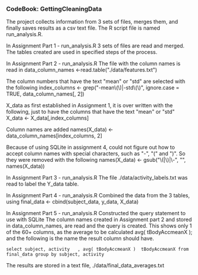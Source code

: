 ### CodeBook: GettingCleaningData

The project collects information from 3 sets of files, merges them, and finally saves results as a csv text file.
The R script file is named run_analysis.R.


In Assignment Part 1 - run_analysis.R
3 sets of files are read and merged.   The tables created are used in specified steps of the process.


In Assignment Part 2 - run_analysis.R
The file with the column names is read in
     data_column_names <-read.table("./data/features.txt")

The column numbers that have the text "mean" or "std" are selected with the following
    index_columns  <- grep("-mean\\(\\)|-std\\(\\)", ignore.case = TRUE, data_column_names[, 2])

X_data as first established in Assignment 1, it is over written with the following, just to have the columns 
that have the text "mean" or "std"
    X_data <- X_data[,index_columns]
	
Column names are added
names(X_data) <- data_column_names[index_columns, 2]

Because of using SQLite in assignment 4, could not figure out how to accept column names
with special characters, such as "-", "(" and ")".  So they were removed with the following
    names(X_data) <- gsub("\\(|\\)|\\-", "", names(X_data))
    
    
In Assignment Part 3 - run_analysis.R
The file ./data/activity_labels.txt was read to label the Y_data table.


In Assignment Part 4 - run_analysis.R
Combined the data from the 3 tables, using
    final_data <- cbind(subject_data, y_data, X_data)
	
	
In Assignment Part 5 - run_analysis.R
Constructed the query statement to use with SQLite
The column names created in Assignment part 2 and stored in data_column_names, are read and the query is created.
This shows only 1 of the 60+ columns, as the average to be calculated avg( tBodyAccmeanX ); and the following is the 
name the result column should have.

    select subject, activity   , avg( tBodyAccmeanX )  tBodyAccmeanX from final_data group by subject, activity
	
The results are stored in a text file, ./data/final_data_averages.txt

